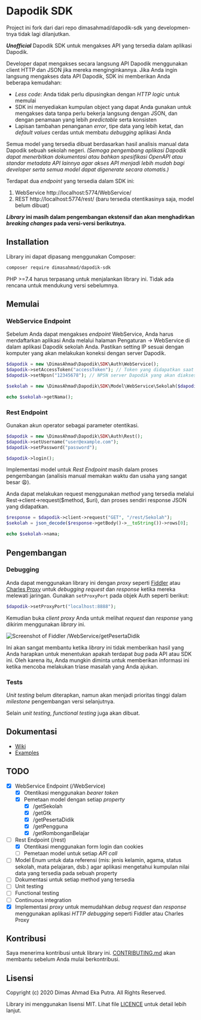 # Dapodik SDK

Project ini fork dari dari repo dimasahmad/dapodik-sdk yang developmen-tnya tidak lagi dilanjutkan.

***Unofficial*** Dapodik SDK untuk mengakses API yang tersedia dalam aplikasi Dapodik.

Developer dapat mengakses secara langsung API Dapodik menggunakan client HTTP dan JSON jika mereka menginginkannya. Jika Anda ingin langsung mengakses data API Dapodik, SDK ini memberikan Anda beberapa kemudahan:

- *Less code*: Anda tidak perlu dipusingkan dengan *HTTP logic* untuk memulai
- SDK ini menyediakan kumpulan object yang dapat Anda gunakan untuk mengakses data tanpa perlu bekerja langsung dengan JSON, dan dengan penamaan yang lebih *predictable* serta konsisten
- Lapisan tambahan penanganan *error*, tipe data yang lebih ketat, dan *default values* cerdas untuk membatu *debugging* aplikasi Anda 

Semua model yang tersedia dibuat berdasarkan hasil analisis manual data Dapodik sebuah sekolah negeri. *(Semoga pengembang aplikasi Dapodik dapat menerbitkan dokumentasi atau bahkan spesifikasi OpenAPI atau standar metadata API lainnya agar akses API menjadi lebih mudah bagi developer serta semua model dapat digenerate secara otomatis.)*

Terdapat dua *endpoint* yang tersedia dalam SDK ini:
1. WebService http://localhost:5774/WebService/
2. REST http://localhost:5774/rest/ (baru tersedia otentikasinya saja, model belum dibuat)

***Library* ini masih dalam pengembangan ekstensif dan akan menghadirkan *breaking changes* pada versi-versi berikutnya.** 

## Installation

Library ini dapat dipasang menggunakan Composer:

```bash
composer require dimasahmad/dapodik-sdk
```

PHP >=7.4 harus terpasang untuk menjalankan library ini. Tidak ada rencana untuk mendukung versi sebelumnya. 

## Memulai

### WebService Endpoint

Sebelum Anda dapat mengakses *endpoint* WebService, Anda harus mendaftarkan aplikasi Anda melalui halaman Pengaturan -> WebService di dalam aplikasi Dapodik sekolah Anda. Pastikan setting IP sesuai dengan komputer yang akan melakukan koneksi dengan server Dapodik.

```php
$dapodik = new \DimasAhmad\Dapodik\SDK\Auth\WebService();
$dapodik->setAccessToken("accessToken"); // Token yang didapatkan saat registrasi aplikasi
$dapodik->setNpsn("12345678"); // NPSN server Dapodik yang akan diakses

$sekolah = new \DimasAhmad\Dapodik\SDK\Model\WebService\Sekolah($dapodik);

echo $sekolah->getNama();
```

### Rest Endpoint

Gunakan akun operator sebagai parameter otentikasi.

```php
$dapodik = new \DimasAhmad\Dapodik\SDK\Auth\Rest();
$dapodik->setUsername("user@example.com");
$dapodik->setPassword("password");

$dapodik->login();
```

Implementasi model untuk *Rest Endpoint* masih dalam proses pengembangan (analisis manual memakan waktu dan usaha yang sangat besar 😩).

Anda dapat melakukan request menggunakan *method* yang tersedia melalui Rest->client->request($method, $uri), dan proses sendiri response JSON yang didapatkan.

```php
$response = $dapodik->client->request("GET", "/rest/Sekolah");
$sekolah = json_decode($response->getBody()->__toString())->rows[0];

echo $sekolah->nama;
```

## Pengembangan

### Debugging

Anda dapat menggunakan library ini dengan *proxy* seperti [Fiddler](http://www.telerik.com/fiddler) atau [Charles Proxy](https://www.charlesproxy.com/) untuk *debugging request* dan *response* ketika mereka melewati jaringan. Gunakan `setProxyPort` pada objek Auth seperti berikut:

```php
$dapodik->setProxyPort("localhost:8888");
```

Kemudian buka *client* *proxy* Anda untuk melihat *request* dan *response* yang dikirim menggunakan *library* ini.

![Screenshot of Fiddler /WebService/getPesertaDidik](https://github.com/dimasahmad/dapodik-sdk/blob/master/docs/images/fiddler.png)

Ini akan sangat membantu ketika *library* ini tidak memberikan hasil yang Anda harapkan untuk menentukan apakah terdapat *bug* pada API atau SDK ini. Oleh karena itu, Anda mungkin diminta untuk memberikan informasi ini ketika mencoba melakukan triase masalah yang Anda ajukan. 

### Tests

*Unit testing* belum diterapkan, namun akan menjadi prioritas tinggi dalam *milestone* pengembangan versi selanjutnya.

Selain *unit testing*, *functional testing* juga akan dibuat. 

## Dokumentasi

- [Wiki](https://github.com/dimasahmad/dapodik-sdk/wiki)
- [Examples](https://github.com/dimasahmad/dapodik-sdk/wiki/Examples)

## TODO

 - [x] WebService Endpoint (/WebService)
    - [x] Otentikasi menggunakan *bearer token*
    - [x] Pemetaan model dengan setiap *property*
        - [x] /getSekolah
        - [x] /getGtk
        - [x] /getPesertaDidik
        - [x] /getPengguna
        - [x] /getRombonganBelajar
 - [ ] Rest Endpoint (/rest)
    - [x] Otentikasi menggunakan form login dan cookies
    - [ ] Pemetaan model untuk setiap *API call*
 - [ ] Model Enum untuk data referensi (mis: jenis kelamin, agama, status sekolah, mata pelajaran, dsb.) agar aplikasi mengetahui kumpulan nilai data yang tersedia pada sebuah property
 - [ ] Dokumentasi untuk setiap method yang tersedia
 - [ ] Unit testing
 - [ ] Functional testing
 - [ ] Continuous integration
 - [x] Implementasi *proxy* untuk memudahkan *debug request* dan *response* menggunakan aplikasi *HTTP debugging* seperti Fiddler atau Charles Proxy
    
## Kontribusi

Saya menerima kontribusi untuk library ini. [CONTRIBUTING.md](CONTRIBUTING.md) akan membantu sebelum Anda mulai berkontribusi.

## Lisensi

Copyright (c) 2020 Dimas Ahmad Eka Putra. All Rights Reserved.

Library ini menggunakan lisensi MIT. Lihat file [LICENCE](LICENSE) untuk detail lebih lanjut.
